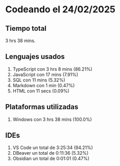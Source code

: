 # Codeando el 24/02/2025

## Tiempo total
3 hrs 38 mins.

## Lenguajes usados
1. TypeScript con 3 hrs 8 mins (86.21%)
1. JavaScript con 17 mins (7.91%)
1. SQL con 11 mins (5.32%)
1. Markdown con 1 min (0.47%)
1. HTML con 11 secs (0.09%)

## Plataformas utilizadas
1. Windows con 3 hrs 38 mins (100.0%)

## IDEs
1. VS Code un total de 3:25:34 (94.21%)
1. DBeaver un total de 0:11:36 (5.32%)
1. Obsidian un total de 0:01:01 (0.47%)
